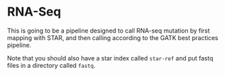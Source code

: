 # RNA-Seq

This is going to be a pipeline designed to call RNA-seq mutation by first mapping with STAR, and then calling according to the GATK best practices pipeline.

Note that you should also have a star index called `star-ref` and put fastq files in a directory called `fastq`.

